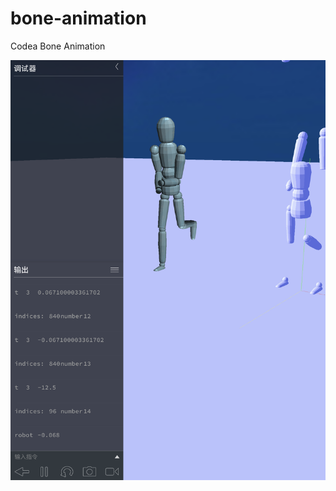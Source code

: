 # bone-animation
Codea Bone Animation

![Bone Animation](https://github.com/FreeBlues/bone-animation/blob/master/IMG_3476.PNG)
